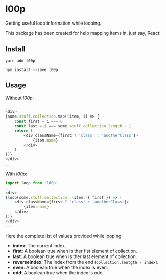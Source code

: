 # l00p
Getting useful loop information while looping.

This package has been created for help mapping items in, just say, React:

## Install
```
yarn add l00p
```

```
npm install --save l00p
```

## Usage

Without *l00p*:
```js
...
<div>
{some.stuff.collection.map((item, i) => {
    const first = i === 0
    const last = i === some.stuff.collection.length - 1
    return (
        <div className={first ? 'class' : 'anotherClass'}>
            {item.name}
        </div>
    )
})}
</div>
...
```
With *l00p*:
```js
import loop from 'l00p'
...
<div>
{loop(some.stuff.collection, (item, { first }) => (
    <div className={first ? 'class' : 'anotherClass'}>
        {item.name}
    </div>
))}
</div>
...
```

Here the complete list of values provided while looping:
- **index**: The current index.
- **first**: A boolean true when is ther fist element of collection.
- **last**: A boolean true when is ther last element of collection.
- **reverseIndex**: The index from the end (`collection.lentgth - index`).
- **even**: A boolean true when the index is even.
- **odd**: A boolean true when the index is odd.
